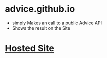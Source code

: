 # advice.github.io

- simply Makes an call to a public Advice API
- Shows the result on the Site

# [Hosted Site](https://maruf22-dev.github.io/advice.github.io/)
